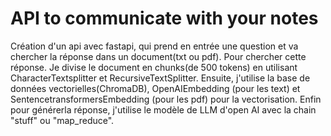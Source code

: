# API to communicate with your notes
Création  d'un api avec fastapi, qui prend en entrée une question et va chercher la réponse dans un document(txt ou pdf). Pour chercher cette réponse. Je divise le document en chunks(de 500 tokens) en utilisant CharacterTextsplitter et RecursiveTextSplitter. Ensuite, j'utilise la base de données vectorielles(ChromaDB), OpenAIEmbedding (pour les text) et SentencetransformersEmbedding (pour les pdf) pour la vectorisation. Enfin pour générerla réponse, j'utilise le modèle de LLM d'open AI avec la chain "stuff" ou "map_reduce". 
